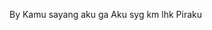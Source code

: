 By
Kamu sayang aku ga
Aku syg km lhk
Piraku

<!---
Dikiajaa/Dikiajaa is a ✨ special ✨ repository because its `README.md` (this file) appears on your GitHub profile.
You can click the Preview link to take a look at your changes.
--->
